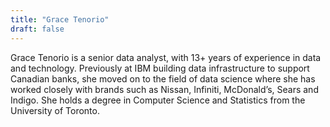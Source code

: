 ```yaml
---
title: "Grace Tenorio"
draft: false
---
```


Grace Tenorio is a senior data analyst, with 13+ years of experience in data and technology.  Previously at IBM building data infrastructure to support Canadian banks, she moved on to the field of data science where she has worked closely with brands such as Nissan, Infiniti, McDonald’s, Sears and Indigo.  She holds a degree in Computer Science and Statistics from the University of Toronto.